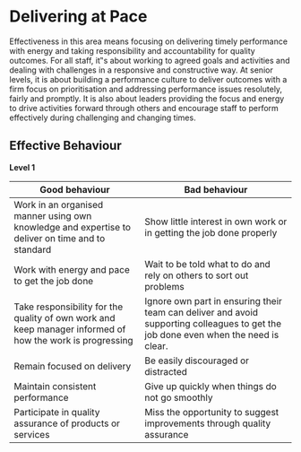 # Delivering at Pace

Effectiveness in this area means focusing on delivering timely performance with energy and taking responsibility and accountability for quality outcomes. For all staff, it‟s about working to agreed goals and activities and dealing with challenges in a responsive and constructive way. At senior levels, it is about building a performance culture to deliver outcomes with a firm focus on prioritisation and addressing performance issues resolutely, fairly and promptly. It is also about leaders providing the focus and energy to drive activities forward through others and encourage staff to perform effectively during challenging and changing times. 

## Effective Behaviour

**Level 1**

Good behaviour  | Bad behaviour
------------- | -------------
Work in an organised manner using own knowledge and expertise to deliver on time and to standard | Show little interest in own work or in getting the job done properly
Work with energy and pace to get the job done  | Wait to be told what to do and rely on others to sort out problems
Take responsibility for the quality of own work and keep manager informed of how the work is progressing  | Ignore own part in ensuring their team can deliver and avoid supporting colleagues to get the job done even when the need is clear.
Remain focused on delivery  | Be easily discouraged or distracted 
Maintain consistent performance  |  Give up quickly when things do not go smoothly
Participate in quality assurance of products or services  |  Miss the opportunity to suggest improvements through quality assurance


